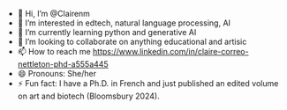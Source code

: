 - 👋 Hi, I’m @Clairenm
- 👀 I’m interested in edtech, natural language processing, AI
- 🌱 I’m currently learning python and generative AI
- 💞️ I’m looking to collaborate on anything educational and artisic 
- 📫 How to reach me https://www.linkedin.com/in/claire-correo-nettleton-phd-a555a445
- 😄 Pronouns: She/her
- ⚡ Fun fact: I have a Ph.D. in French and just published an edited volume on art and biotech (Bloomsbury 2024). 

<!---
Clairenm/Clairenm is a ✨ special ✨ repository because its `README.md` (this file) appears on your GitHub profile.
You can click the Preview link to take a look at your changes.
--->
